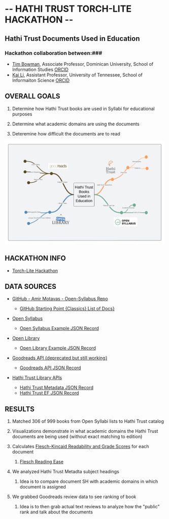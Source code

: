 # -- HATHI TRUST TORCH-LITE HACKATHON -- #
## Hathi Trust Documents Used in Education ##

### Hackathon collaboration between:### 

-  [Tim Bowman](https://www.dom.edu/directory/tim-bowman), Associate Professor, Dominican University, School of Information Studies [ORCID](https://orcid.org/0000-0003-0247-4771)
-  [Kai Li](https://sis.utk.edu/about/directory/kai-li), Assistant Professor, University of Tennessee, School of Informaiton Science [ORCID](https://orcid.org/0000-0002-7264-365X)

## OVERALL GOALS ##
1. Determine how Hathi Trust books are used in Syllabi for educational purposes

2. Determine what academic domains are using the documents

3. Deteremine how difficult the documents are to read


![Mind Map of Hackathon Project Mashup](images/Mind%20map%20with%20lines.png)


## HACKATHON INFO ##

- [Torch-Lite Hackathon](https://htrc.github.io/torchlite-hackathon/)


## DATA SOURCES ##

- [GitHub - Amir Motavas - Open-Syllabus Repo](https://github.com/mtdamir/open-syllabus/tree/master)
  - [GitHub Starting Point {Classics} List of Docs}](https://raw.githubusercontent.com/mtdamir/open-syllabus/master/urls.csv)
 
- [Open Syllabus](https://docs.opensyllabus.org/index.html)
  - [Open Syllabus Example JSON Record](https://explorer-api.opensyllabus.org/v1/works/50903952394903.json)
    
- [Open Library](https://openlibrary.org/)
  - [Open Library Example JSON Record](https://openlibrary.org/search.json?title=Metamorphoses&author=Ovid)
 
- [Goodreads API {deprecated but still working} ](https://www.goodreads.com/api)
  - [Goodreads API JSON Record](https://www.goodreads.com/book/review_counts.json?isbns=2080720929)
 
- [Hathi Trust Library APIs](https://www.hathitrust.org/member-libraries/resources-for-librarians/data-resources/)
  -  [Hathi Trust Metadata JSON Record](https://catalog.hathitrust.org/api/volumes/full/recordnumber/009709406.json)
  -  [Hathi Trust EF JSON Record](https://data.htrc.illinois.edu/ef-api/volumes/hvd.32044090286501)



## RESULTS ##

1. Matched 306 of 999 books from Open Syllabi lists to Hathi Trust catalog

2. Visualizations demonstrate in what academic domains the Hathi Trust documents are being used (without exact matching to edition)
   
3. Calculates [Flesch-Kincaid Readability and Grade Scores](https://en.wikipedia.org/wiki/Flesch%E2%80%93Kincaid_readability_tests) for each document
   1. [Flesch Reading Ease](https://readable.com/readability/flesch-reading-ease-flesch-kincaid-grade-level/)

4. We analyzed Hathi Trust Metadta subject headings
     1. Idea is to compare document SH with academic domains in which document is assigned
  
5. We grabbed Goodreads review data to see ranking of book
    1. Idea is to then grab actual text reviews to analyze how the "public" rank and talk about the documents
  
   
 

